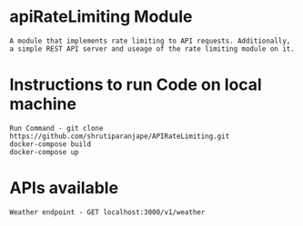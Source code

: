 # apiRateLimiting Module
    A module that implements rate limiting to API requests. Additionally, a simple REST API server and useage of the rate limiting module on it.

# Instructions to run Code on local machine 
    Run Command - git clone https://github.com/shrutiparanjape/APIRateLimiting.git
    docker-compose build
    docker-compose up

# APIs available
    Weather endpoint - GET localhost:3000/v1/weather

